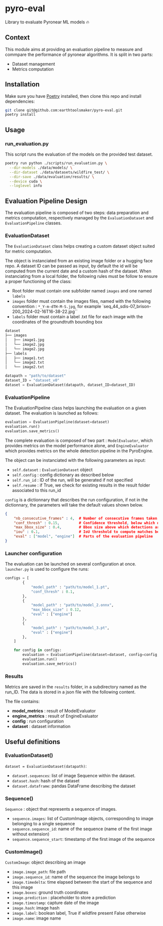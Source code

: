 # pyro-eval

Library to evaluate Pyronear ML models 🔥

## Context

This module aims at providing an evaluation pipeline to measure and commpare
the performance of pyronear algorithms. It is split in two parts:

- Dataset management
- Metrics computation

## Installation

Make sure you have [Poetry](https://python-poetry.org/docs/) installed, then
clone this repo and install dependencies:

```bash
git clone git@github.com:earthtoolsmaker/pyro-eval.git
poetry install
```

## Usage

### run_evaluation.py

This script runs the evaluation of the models on the provided test dataset.

```bash
poetry run python ./scripts/run_evaluation.py \
  --dir-models ./data/models/ \
  --dir-dataset ./data/datasets/wildfire_test/ \
  --dir-save ./data/evaluation/results/ \
  --device cuda \
  --loglevel info
```

## Evaluation Pipeline Design

The evaluation pipeline is composed of two steps: data preparation and metrics
computation, respectively managed by the `EvaluationDataset` and
`EvaluationPipeline` classes.

### EvaluationDataset

The `EvaluationDataset` class helps creating a custom dataset object suited for
metric computation.

The object is instanciated from an existing image folder or a hugging face
repo. A dataset ID can be passed as input, by default the id will be computed
from the current date and a custom hash of the dataset.
When instanciating from a local folder, the following rules must be follow to
ensure a proper functioning of the class:

- Root folder must contain one subfolder named `images` and one named `labels`
- `images` folder must contain the images files, named with the following
convention : `*_Y-m-dTH-M-S.jpg`, for example
`seq_44_sdis-07_brison-200_2024-02-16T16-38-22.jpg``
- `labels` folder must contain a label .txt file for each image with the
coordinates of the groundtruth bounding box

```txt
dataset
├── images
│   ├── image1.jpg
│   └── image2.jpg
│   └── image2.jpg
├── labels
│   ├── image1.txt
│   └── image2.txt
│   └── image2.txt
```

```python
datapath = "path/to/dataset"
dataset_ID = "dataset_v0"
dataset = EvaluationDataset(datapath, dataset_ID=dataset_ID)
```

### EvaluationPipeline

The EvaluationPipeline class helps launching the evaluation on a given dataset.
The evaluation is launched as follows:

```python
evaluation = EvaluationPipeline(dataset=dataset)
evaluation.run()
evaluation.save_metrics()
```

The complete evaluation is composed of two part : `ModelEvaluator`, which
provides metrics on the model performance alone, and `EngineEvaluator` which
provides metrics on the whole detection pipeline in the PyroEngine. 

The object can be instanciated with the following parameters as input:

- `self.dataset` : `EvaluationDataset` object
- `self.config` : config dictionary as described below
- `self.run_id` : ID of the run, will be generated if not specified
- `self.resume` : if True, we check for existing results in the result folder
associated to this run_id 

`config` is a dictionnary that describes the run configuration, if not in the
dictionnary, the parameters will take the default values shown below.

```json
{
    "nb_consecutive_frames" : 4,  # Number of consecutive frames taken into accoun in the Engine
    "conf_thresh" : 0.15,         # Confidence threshold, below which detections are filtered out
    "max_bbox_size" : 0.4,        # Bbox size above which detections are filtered out
    "iou" : 0.1,                  # IoU threshold to compute matches between detected bboxes
    "eval" : ["model", "engine"]  # Parts of the evaluation pipeline
}
```

### Launcher configuration

The evaluation can be launched on several configuration at once. `launcher.py`
is used to configure the runs:

```python
configs = [
        {
            "model_path" : "path/to/model_1.pt",
            "conf_thresh" : 0.1,
        },
        {
            "model_path" : "path/to/model_2.onnx",
            "max_bbox_size" : 0.12,
            "eval" : ["engine"]
        },
        {
            "model_path" : "path/to/model_3.pt",
            "eval" : ["engine"]
        },
    ]

    for config in configs:
        evaluation = EvaluationPipeline(dataset=dataset, config=config, device="mps")
        evaluation.run()
        evaluation.save_metrics()
```

### Results

Metrics are saved in the `results` folder, in a subdirectory named as the
run_ID. The data is stored in a json file with the following content.

The file contains:

- __model_metrics__ : result of ModelEvaluator
- __engine_metrics__ : result of EngineEvaluator
- __config__ : run configuration
- __dataset__ : dataset information

## Useful definitions

### EvaluationDataset()

`dataset = EvaluationDataset(datapath)`:
- `dataset.sequences`: list of image Sequence within the dataset. 
- `dataset.hash`: hash of the dataset
- `dataset.dataframe`: pandas DataFrame describing the dataset

### Sequence()

`Sequence` : object that represents a sequence of images.
- `sequence.images`: list of CustomImage objects, corresponding to image belonging to a single sequence
- `sequence.sequence_id`: name of the sequence (name of the first image without extension)
- `sequence.sequence_start`: timestamp of the first image of the sequence

### CustomImage()

`CustomImage`: object describing an image
- `image.image_path`: file path
- `image.sequence_id`: name of the sequence the image belongs to
- `image.timedelta`: time elapsed between the start of the sequence and this image
- `image.boxes`: ground truth coordinates
- `image.prediction` : placeholder to store a prediction
- `image.timestamp`: capture date of the image
- `image.hash`: image hash
- `image.label`: boolean label, True if wildfire present False otherwise
- `image.name`: image name 
